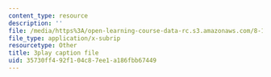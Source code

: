 ```yaml
---
content_type: resource
description: ''
file: /media/https%3A/open-learning-course-data-rc.s3.amazonaws.com/8-13-14-experimental-physics-i-ii-junior-lab-fall-2016-spring-2017/35730ff492f104c87ee1a186fbb67449_4sgPXcoN59w.srt
file_type: application/x-subrip
resourcetype: Other
title: 3play caption file
uid: 35730ff4-92f1-04c8-7ee1-a186fbb67449
---
```

